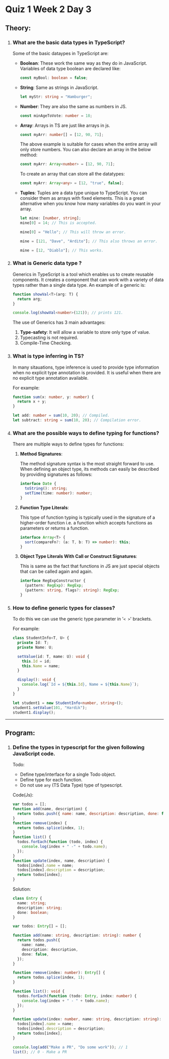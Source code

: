 # Quiz 1 Week 2 Day 3

## Theory:

1. ### What are the basic data types in TypeScript?

   Some of the basic dataypes in TypeScript are:

   - **Boolean**: These work the same way as they do in JavaScript. Variables of data type boolean are declared like:

     ```ts
     const myBool: boolean = false;
     ```

   - **String**: Same as strings in JavaScript.

     ```ts
     let myStr: string = "Hamburger";
     ```

   - **Number**: They are also the same as numbers in JS.
     ```ts
     const minAgeToVote: number = 18;
     ```
   - **Array**: Arrays in TS are just like arrays in js.
     ```ts
     const myArr: number[] = [12, 90, 71];
     ```
     The above example is suitable for cases when the entire array will only store numbers.
     You can also declare an array in the below method:
     ```ts
     const myArr: Array<number> = [12, 90, 71];
     ```
     To create an array that can store all the datatypes:
     ```ts
     const myArr: Array<any> = [12, "true", false];
     ```
   - **Tuples**: Tuples are a data type unique to TypeScript. You can consider them as arrays with fixed elements. This is a great alternative when you know how many variables do you want in your array.

     ```ts
     let mine: [number, string];
     mine[0] = 14; // This is accepted.

     mine[0] = "Hello"; // This will throw an error.

     mine = [121, "Dave", "Ardito"]; // This also throws an error.

     mine = [12, "Diablo"]; // This works.
     ```

2. ### What is Generic data type ?

   Generics in TypeScript is a tool which enables us to create reusable components. It creates a component that can work with a variety of data types rather than a single data type.
   An example of a generic is:

   ```ts
   function showVal<T>(arg: T) {
     return arg;
   }

   console.log(showVal<number>(121)); // prints 121.
   ```

   The use of Generics has 3 main advantages:

   1. **Type-safety**: It will allow a variable to store only type of value.
   2. Typecasting is not required.
   3. Compile-Time Checking.

3. ### What is type inferring in TS?

   In many sitauations, type inference is used to provide type information when no explicit type annotation is provided. It is useful when there are no explicit type annotation available.

   For example:

   ```ts
   function sum(x: number, y: number) {
     return x + y;
   }

   let add: number = sum(10, 20); // Compiled.
   let subtract: string = sum(10, 20); // Compilation error.
   ```

4. ### What are the possible ways to define typing for functions?

   There are multiple ways to define types for functions:

   1. **Method Signatures**:

      The method signature syntax is the most straight forward to use. When defining an object type, its methods can easily be described by providing signatures as follows:

      ```ts
      interface Date {
        toString(): string;
        setTime(time: number): number;
      }
      ```

   2. **Function Type Literals**:

      This type of function typing is typically used in the signature of a higher-order function i.e. a function which accepts functions as parameters or returns a function.

      ```ts
      interface Array<T> {
        sort(compareFn?: (a: T, b: T) => number): this;
      }
      ```

   3. **Object Type Literals With Call or Construct Signatures**:

      This is same as the fact that functions in JS are just special objects that can be called again and again.

      ```ts
      interface RegExpConstructor {
        (pattern: RegExp): RegExp;
        (pattern: string, flags?: string): RegExp;
      }
      ```

5. ### How to define generic types for classes?

   To do this we can use the generic type parameter in '`< >`' brackets.

   For example:

   ```ts
   class StudentInfo<T, U> {
     private Id: T;
     private Name: U;

     setValue(id: T, mame: U): void {
       this.Id = id;
       this.Name = name;
     }

     display(): void {
       console.log(`Id = ${this.Id}, Name = ${this.Name}`);
     }
   }

   let student1 = new StudentInfo<number, string>();
   student1.setValue(101, "Hardik");
   student1.display();
   ```

<hr>

## Program:

1. ### Define the types in typescript for the given following JavaScript code.

   Todo:

   - Define type/interface for a single Todo object.
   - Define type for each function.
   - Do not use `any` (TS Data Type) type of typescript.

   Code(Js):

   ```js
   var todos = [];
   function add(name, description) {
     return todos.push({ name: name, description: description, done: false });
   }
   function remove(index) {
     return todos.splice(index, 1);
   }
   function list() {
     todos.forEach(function (todo, index) {
       console.log(index + " -" + todo.name);
     });
   }
   function update(index, name, description) {
     todos[index].name = name;
     todos[index].description = description;
     return todos[index];
   }
   ```

   Solution:

   ```ts
   class Entry {
     name: string;
     description: string;
     done: boolean;
   }

   var todos: Entry[] = [];

   function add(name: string, description: string): number {
     return todos.push({
       name: name,
       description: description,
       done: false,
     });
   }

   function remove(index: number): Entry[] {
     return todos.splice(index, 1);
   }

   function list(): void {
     todos.forEach(function (todo: Entry, index: number) {
       console.log(index + " - " + todo.name);
     });
   }

   function update(index: number, name: string, description: string): Entry {
     todos[index].name = name;
     todos[index].description = description;
     return todos[index];
   }

   console.log(add("Make a PR", "Do some work")); // 1
   list(); // 0 - Make a PR
   ```
